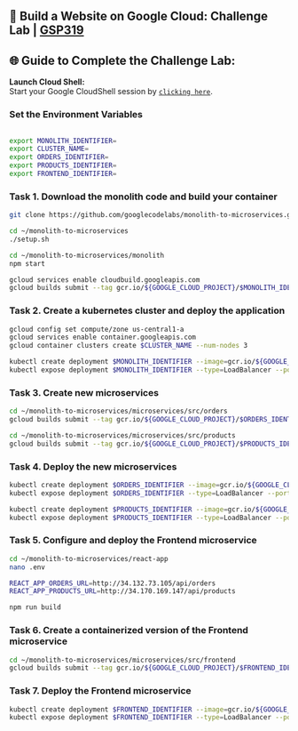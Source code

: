 ## 🚀 Build a Website on Google Cloud: Challenge Lab | [GSP319](https://www.cloudskillsboost.google/focuses/11765?parent=catalog)


## 🌐 **Guide to Complete the Challenge Lab:**

 **Launch Cloud Shell:**  
   Start your Google CloudShell session by [``clicking here``](https://console.cloud.google.com/home/dashboard?project=&pli=1&cloudshell=true).

### Set the Environment Variables #######
```bash

export MONOLITH_IDENTIFIER=
export CLUSTER_NAME=
export ORDERS_IDENTIFIER=
export PRODUCTS_IDENTIFIER=
export FRONTEND_IDENTIFIER=

```
### Task 1. Download the monolith code and build your container ###
```bash
git clone https://github.com/googlecodelabs/monolith-to-microservices.git

cd ~/monolith-to-microservices
./setup.sh

cd ~/monolith-to-microservices/monolith
npm start

gcloud services enable cloudbuild.googleapis.com
gcloud builds submit --tag gcr.io/${GOOGLE_CLOUD_PROJECT}/$MONOLITH_IDENTIFIER:1.0.0 .

```
### Task 2. Create a kubernetes cluster and deploy the application ###
```bash
gcloud config set compute/zone us-central1-a
gcloud services enable container.googleapis.com
gcloud container clusters create $CLUSTER_NAME --num-nodes 3

kubectl create deployment $MONOLITH_IDENTIFIER --image=gcr.io/${GOOGLE_CLOUD_PROJECT}/$MONOLITH_IDENTIFIER:1.0.0
kubectl expose deployment $MONOLITH_IDENTIFIER --type=LoadBalancer --port 80 --target-port 8080
```
###  Task 3. Create new microservices ###
```bash
cd ~/monolith-to-microservices/microservices/src/orders
gcloud builds submit --tag gcr.io/${GOOGLE_CLOUD_PROJECT}/$ORDERS_IDENTIFIER:1.0.0 .

cd ~/monolith-to-microservices/microservices/src/products
gcloud builds submit --tag gcr.io/${GOOGLE_CLOUD_PROJECT}/$PRODUCTS_IDENTIFIER:1.0.0 .

```
### Task 4. Deploy the new microservices ###
```bash
kubectl create deployment $ORDERS_IDENTIFIER --image=gcr.io/${GOOGLE_CLOUD_PROJECT}/$ORDERS_IDENTIFIER:1.0.0
kubectl expose deployment $ORDERS_IDENTIFIER --type=LoadBalancer --port 80 --target-port 8081

kubectl create deployment $PRODUCTS_IDENTIFIER --image=gcr.io/${GOOGLE_CLOUD_PROJECT}/$PRODUCTS_IDENTIFIER:1.0.0
kubectl expose deployment $PRODUCTS_IDENTIFIER --type=LoadBalancer --port 80 --target-port 8082
```

### Task 5. Configure and deploy the Frontend microservice ###

```bash
cd ~/monolith-to-microservices/react-app
nano .env

REACT_APP_ORDERS_URL=http://34.132.73.105/api/orders
REACT_APP_PRODUCTS_URL=http://34.170.169.147/api/products

npm run build
```

### Task 6. Create a containerized version of the Frontend microservice ###
```bash
cd ~/monolith-to-microservices/microservices/src/frontend
gcloud builds submit --tag gcr.io/${GOOGLE_CLOUD_PROJECT}/$FRONTEND_IDENTIFIER:1.0.0 .
```
### Task 7. Deploy the Frontend microservice ###
```bash
kubectl create deployment $FRONTEND_IDENTIFIER --image=gcr.io/${GOOGLE_CLOUD_PROJECT}/$FRONTEND_IDENTIFIER:1.0.0
kubectl expose deployment $FRONTEND_IDENTIFIER --type=LoadBalancer --port 80 --target-port 8080
```
